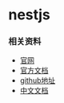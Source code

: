 # nestjs 

### 相关资料

- [官网](https://www.nestjs.com.cn/)
- [官方文档](https://docs.nestjs.com/)
- [github地址](https://github.com/nestjs/nest)
- [中文文档](https://docs.nestjs.cn/)

